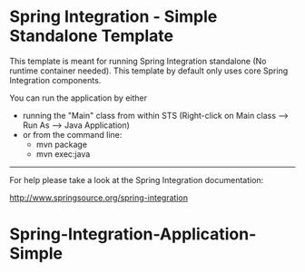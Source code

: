 Spring Integration - Simple Standalone Template
================================================================================

This template is meant for running Spring Integration standalone (No runtime
container needed). This template by default only uses core Spring Integration
components.

You can run the application by either

* running the "Main" class from within STS (Right-click on Main class --> Run As --> Java Application)
* or from the command line:
    - mvn package
    - mvn exec:java

--------------------------------------------------------------------------------

For help please take a look at the Spring Integration documentation:

http://www.springsource.org/spring-integration

# Spring-Integration-Application-Simple
